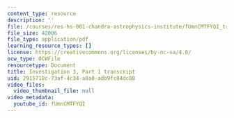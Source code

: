 ```yaml
---
content_type: resource
description: ''
file: /courses/res-hs-001-chandra-astrophysics-institute/fUmnCMTFYQI_transcript.pdf
file_size: 42006
file_type: application/pdf
learning_resource_types: []
license: https://creativecommons.org/licenses/by-nc-sa/4.0/
ocw_type: OCWFile
resourcetype: Document
title: Investigation 3, Part 1 transcript
uid: 2915718c-73af-4c34-a0a0-adb9fc84dc08
video_files:
  video_thumbnail_file: null
video_metadata:
  youtube_id: fUmnCMTFYQI
---
```

